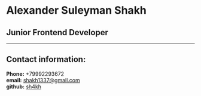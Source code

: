 # Alexander Suleyman Shakh
## Junior Frontend Developer
********
## Contact information:  
**Phone:** +79992293672  
**email:** shakh1337@gmail.com  
**github:** [sh4kh](https://github.com/sh4kh)
